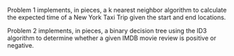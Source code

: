 Problem 1 implements, in pieces, a k nearest neighbor algorithm to calculate the expected time of a New York Taxi Trip given the start and end locations. 

Problem 2 implements, in pieces, a binary decision tree using the ID3 algorithm to determine whether a given IMDB movie review is positive or negative. 

